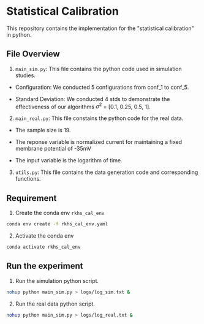 # Statistical Calibration

This repository contains the implementation for the "statistical calibration" in python.

## File Overview

1. `main_sim.py`: This file contains the python code used in simulation studies.

* Configuration: We conducted 5 configurations from conf_1 to conf_5.

* Standard Deviation: We conducted 4 stds to demonstrate the effectiveness of our algorithms $\sigma^2$ = [0.1, 0.25, 0.5, 1].

2. `main_real.py`: This file constains the python code for the real data.

* The sample size is 19.

* The reponse variable is normalized current for maintaining a fixed membrane potential of -35mV

* The input variable is the logarithm of time.

3. `utils.py`: This file contains the data generation code and corresponding functions.


## Requirement

1. Create the conda env `rkhs_cal_env`

```bash
conda env create -f rkhs_cal_env.yaml
```

2. Activate the conda env

```bash
conda activate rkhs_cal_env
```

## Run the experiment

1. Run the simulation python script.

```bash
nohup python main_sim.py > logs/log_sim.txt &
```

2. Run the real data python script.

```bash
nohup python main_sim.py > logs/log_real.txt &
```

